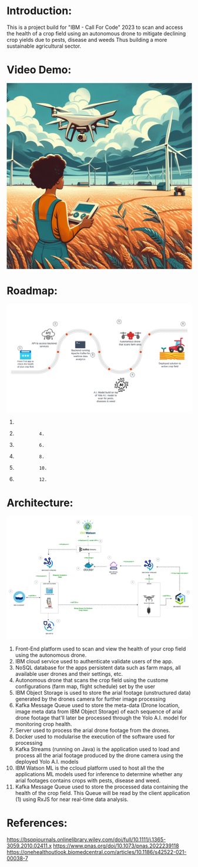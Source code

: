 # Introduction:
This is a project build for "IBM - Call For Code" 2023 to 
scan and access the health of a crop field using an autonomous drone to mitigate declining crop yields due to pests, disease and weeds Thus building a more sustainable agricultural sector.


# Video Demo:
[![Alt text](doc/imgs/farmihealth_poster.jpeg)](https://www.youtube.com/watch?v=1RL2KJs96NM)

# Roadmap:
![Alt Text](doc/imgs/farmihealth_roadmap.png)

1.
2.				4.				
3.				6.
4.				8.
5.				10.
6.				12.


# Architecture:
![Alt Text](doc/imgs/farmihealth_architecture.png)

1. Front-End platform used to scan and view the health of your crop field using the autonomous drone.
2. IBM cloud service used to authenticate validate users of the app.				
3. NoSQL database for the apps persistent data such as farm maps, all available user drones and their settings, etc.
4. Autonomous drone that scans the crop field using the custome configurations (farm map, flight schedule) set by the user
5. IBM Object Storage is used to store the arial footage (unstructured data) generated by the drones camera for further image processing
6. Kafka Message Queue used to store the meta-data (Drone location, image meta data from IBM Object Storage) of each sequence of arial drone footage that'll later be processed through the Yolo A.I. model for monitoring crop health.
7. Server used to process the arial drone footage from the drones.
8. Docker used to modularise the execution of the software used for processing
9. Kafka Streams (running on Java) is the application used to load and process all the arial footage produced by the drone camera using the deployed Yolo A.I. models
10. IBM Watson ML is the ccloud platform used to host all the the applications ML models used for inference to determine whether any arial footages contains crops with pests, disease and weed.
11. Kafka Message Queue used to store the processed data containing the health of the crop field. This Queue will be read by the client application (1) using RxJS for near real-time data analysis.

# References:

https://bsppjournals.onlinelibrary.wiley.com/doi/full/10.1111/j.1365-3059.2010.02411.x
https://www.pnas.org/doi/10.1073/pnas.2022239118
https://onehealthoutlook.biomedcentral.com/articles/10.1186/s42522-021-00038-7

